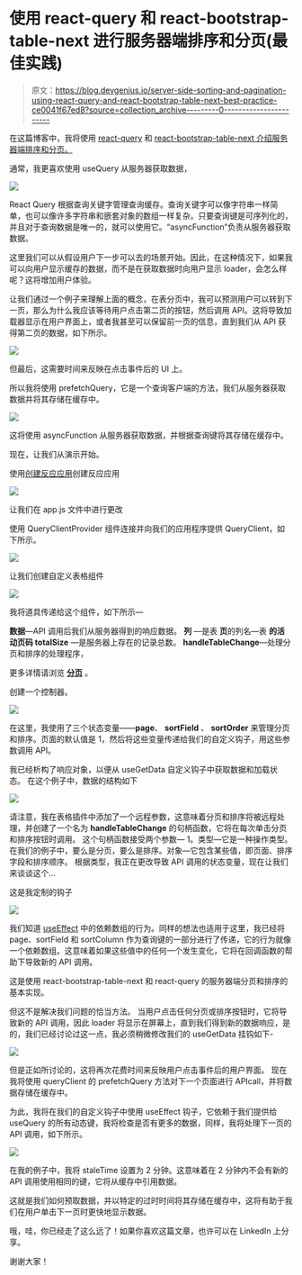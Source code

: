 # 使用 react-query 和 react-bootstrap-table-next 进行服务器端排序和分页(最佳实践)

> 原文：<https://blog.devgenius.io/server-side-sorting-and-pagination-using-react-query-and-react-bootstrap-table-next-best-practice-ce0041f67ed8?source=collection_archive---------0----------------------->

在这篇博客中，我将使用 [react-query](https://react-query.tanstack.com/overview) 和 [react-bootstrap-table-next 介绍服务器端排序和分页。](https://react-bootstrap-table.github.io/react-bootstrap-table2/)

通常，我更喜欢使用 useQuery 从服务器获取数据，

![](img/108d37bef0250ff91489316101cd18b2.png)

React Query 根据查询关键字管理查询缓存。查询关键字可以像字符串一样简单，也可以像许多字符串和嵌套对象的数组一样复杂。只要查询键是可序列化的，并且对于查询数据是唯一的，就可以使用它。“asyncFunction”负责从服务器获取数据。

这里我们可以从假设用户下一步可以去的场景开始。因此，在这种情况下，如果我可以向用户显示缓存的数据，而不是在获取数据时向用户显示 loader，会怎么样呢？这将增加用户体验。

让我们通过一个例子来理解上面的概念，在表分页中，我可以预测用户可以转到下一页，那么为什么我应该等待用户点击第二页的按钮，然后调用 API。这将导致加载器显示在用户界面上，或者我甚至可以保留前一页的信息，直到我们从 API 获得第二页的数据，如下所示。

![](img/41c440bec1d521a8d1c1659f99bd33e0.png)

但最后，这需要时间来反映在点击事件后的 UI 上。

所以我将使用 prefetchQuery，它是一个查询客户端的方法，我们从服务器获取数据并将其存储在缓存中。

![](img/482a5f0a4c63c365644ef010f30d24ef.png)

这将使用 asyncFunction 从服务器获取数据，并根据查询键将其存储在缓存中。

现在，让我们从演示开始。

使用[创建反应应用](https://reactjs.org/docs/create-a-new-react-app.html)创建反应应用

![](img/59fbf69cb308cfa0a69e5ba0ab36d06c.png)

让我们在 app.js 文件中进行更改

使用 QueryClientProvider 组件连接并向我们的应用程序提供 QueryClient，如下所示。

![](img/6befb28a75c3d004b0279d0750816417.png)

让我们创建自定义表格组件

![](img/07d9591e5290bc0b9f710044aacc08b3.png)

我将道具传递给这个组件，如下所示—

**数据**—API 调用后我们从服务器得到的响应数据。
**列** —是表
**页**的列名—表
**的活动页码 totalSize** —是服务器上存在的记录总数。
**handleTableChange**—处理分页和排序的处理程序，

更多详情请浏览 [**分页**](https://react-bootstrap-table.github.io/react-bootstrap-table2/docs/basic-pagination.html) 。

创建一个控制器。

![](img/546056780dcab79bb80ae7abd5b2b659.png)

在这里，我使用了三个状态变量——**page**、 **sortField** 、 **sortOrder** 来管理分页和排序。页面的默认值是 1，然后将这些变量传递给我们的自定义钩子，用这些参数调用 API。

我已经析构了响应对象，以便从 useGetData 自定义钩子中获取数据和加载状态。
在这个例子中，数据的结构如下

![](img/5733503fed097b7829cd25f35a9a9f42.png)

请注意，我在表格插件中添加了一个远程参数，这意味着分页和排序将被远程处理，并创建了一个名为 **handleTableChange** 的句柄函数，它将在每次单击分页和排序按钮时调用。
这个句柄函数接受两个参数—
1。类型—它是一种操作类型。在我们的例子中，要么是分页，要么是排序。对象—它包含某些值，即页面、排序字段和排序顺序。
根据类型，我正在更改导致 API 调用的状态变量，现在让我们来谈谈这个…

这是我定制的钩子

![](img/20bdb8cdef3e115c13f5f7f6067cd03c.png)

我们知道 [useEffect](https://reactjs.org/docs/hooks-effect.html) 中的依赖数组的行为。同样的想法也适用于这里，我已经将 page、sortField 和 sortColumn 作为查询键的一部分进行了传递，它的行为就像一个依赖数组。这意味着如果这些值中的任何一个发生变化，它将在回调函数的帮助下导致新的 API 调用。

这是使用 react-bootstrap-table-next 和 react-query 的服务器端分页和排序的基本实现。

但这不是解决我们问题的恰当方法。
当用户点击任何分页或排序按钮时，它将导致新的 API 调用，因此 loader 将显示在屏幕上，直到我们得到新的数据响应，是的，我们已经讨论过这一点，我必须稍微修改我们的 useGetData 挂钩如下-

![](img/b993c19814b9ba3270c189aa65b5c1c5.png)

但是正如所讨论的，这将再次花费时间来反映用户点击事件后的用户界面。
现在我将使用 queryClient 的 prefetchQuery 方法对下一个页面进行 APIcall，并将数据存储在缓存中。

为此，我将在我们的自定义钩子中使用 useEffect 钩子，它依赖于我们提供给 useQuery 的所有动态键，我将检查是否有更多的数据，同样，我将处理下一页的 API 调用，如下所示。

![](img/5ad1c5cb53e5beb103159f6471551c82.png)

在我的例子中，我将 staleTime 设置为 2 分钟。这意味着在 2 分钟内不会有新的 API 调用使用相同的键，它将从缓存中引用数据。

这就是我们如何预取数据，并以特定的过时时间将其存储在缓存中，这将有助于我们在用户单击下一页时更快地显示数据。

哦，哇，你已经走了这么远了！如果你喜欢这篇文章，也许可以在 LinkedIn 上分享。

谢谢大家！